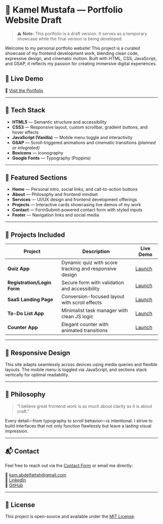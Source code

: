 # 🎨 Kamel Mustafa — Portfolio Website Draft

> ⚠️ **Note:** This portfolio is a draft version. It serves as a temporary showcase while the final version is being developed.

Welcome to my personal portfolio website! This project is a curated showcase of my frontend development work, blending clean code, expressive design, and cinematic motion. Built with HTML, CSS, JavaScript, and GSAP, it reflects my passion for creating immersive digital experiences.

## 🚀 Live Demo

🔗 [Visit the Portfolio](https://kamelmustafa.github.io/Portfolio-Draft/)

---

## 🧰 Tech Stack

- **HTML5** — Semantic structure and accessibility
- **CSS3** — Responsive layout, custom scrollbar, gradient buttons, and hover effects
- **JavaScript (Vanilla)** — Mobile menu toggle and interactivity
- **GSAP** — Scroll-triggered animations and cinematic transitions _(planned or integrated)_
- **Boxicons** — Iconography
- **Google Fonts** — Typography (Poppins)

---

## 📸 Featured Sections

- **Home** — Personal intro, social links, and call-to-action buttons
- **About** — Philosophy and frontend mindset
- **Services** — UI/UX design and frontend development offerings
- **Projects** — Interactive cards showcasing live demos of my work
- **Contact** — FormSubmit-powered contact form with styled inputs
- **Footer** — Navigation links and social media

---

## 🧪 Projects Included

| Project                     | Description                                            | Live Demo                                                         |
| --------------------------- | ------------------------------------------------------ | ----------------------------------------------------------------- |
| **Quiz App**                | Dynamic quiz with score tracking and responsive design | [Launch](https://kamelmustafa.github.io/Quiz-App/)                |
| **Registration/Login Form** | Secure form with validation and accessibility          | [Launch](https://kamelmustafa.github.io/Registration-Login-Form/) |
| **SaaS Landing Page**       | Conversion-focused layout with scroll effects          | [Launch](https://kamelmustafa.github.io/saas-landing-page/)       |
| **To-Do List App**          | Minimalist task manager with clean JS logic            | [Launch](https://kamelmustafa.github.io/To-Do-List-App/)          |
| **Counter App**             | Elegant counter with animated transitions              | [Launch](https://kamelmustafa.github.io/Counter-App/)             |

---

## 📱 Responsive Design

This site adapts seamlessly across devices using media queries and flexible layouts. The mobile menu is toggled via JavaScript, and sections stack vertically for optimal readability.

---

## 🧠 Philosophy

> “I believe great frontend work is as much about clarity as it is about craft.”

Every detail—from typography to scroll behavior—is intentional. I strive to build interfaces that not only function flawlessly but leave a lasting visual impression.

---

## 📬 Contact

Feel free to reach out via the [Contact Form](#contact) or email me directly:

📧 kam.abdelfattah@gmail.com  
🔗 [LinkedIn](https://www.linkedin.com/in/kamel-yousif-601509323/)  
🐙 [GitHub](https://github.com/KamelMustafa)

---

## 📄 License

This project is open-source and available under the [MIT License](LICENSE).
